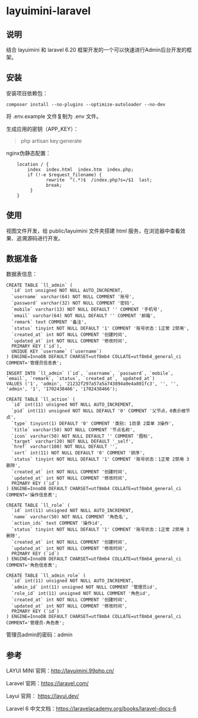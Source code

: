 # layuimini-laravel

## 说明

结合 layuimini 和 laravel 6.20 框架开发的一个可以快速进行Admin后台开发的框架。

## 安装

安装项目依赖包：
```
composer install --no-plugins --optimize-autoloader --no-dev
```

将 .env.example 文件复制为 .env 文件。

生成应用的密钥（APP_KEY）：
> php artisan key:generate

nginx伪静态配置：
```
    location / {
        index  index.html  index.htm  index.php;
        if (!-e $request_filename) {
               rewrite  ^(.*)$  /index.php?s=/$1  last;
               break;
         }
    }
```

## 使用

视图文件开发，给 public/layuimini 文件夹搭建 html 服务，在浏览器中查看效果、追溯源码进行开发。

## 数据准备

数据表信息：
```
CREATE TABLE `ll_admin` (
  `id` int unsigned NOT NULL AUTO_INCREMENT,
  `username` varchar(64) NOT NULL COMMENT '账号',
  `password` varchar(32) NOT NULL COMMENT '密码',
  `mobile` varchar(13) NOT NULL DEFAULT '' COMMENT '手机号',
  `email` varchar(64) NOT NULL DEFAULT '' COMMENT '邮箱',
  `remark` text COMMENT '备注',
  `status` tinyint NOT NULL DEFAULT '1' COMMENT '账号状态：1正常 2禁用',
  `created_at` int NOT NULL COMMENT '创建时间',
  `updated_at` int NOT NULL COMMENT '修改时间',
  PRIMARY KEY (`id`),
  UNIQUE KEY `username` (`username`)
) ENGINE=InnoDB DEFAULT CHARSET=utf8mb4 COLLATE=utf8mb4_general_ci COMMENT='管理员信息表';

INSERT INTO `ll_admin` (`id`, `username`, `password`, `mobile`, `email`, `remark`, `status`, `created_at`, `updated_at`) 
VALUES ('1', 'admin', '21232f297a57a5a743894a0e4a801fc3', '', '', 'admin', '1', '1702438466', '1702438466');

CREATE TABLE `ll_action` (
  `id` int(11) unsigned NOT NULL AUTO_INCREMENT,
  `pid` int(11) unsigned NOT NULL DEFAULT '0' COMMENT '父节点，0表示根节点',
  `type` tinyint(1) DEFAULT '0' COMMENT '类别: 1目录 2菜单 3操作',
  `title` varchar(50) NOT NULL COMMENT '节点名称',
  `icon` varchar(50) NOT NULL DEFAULT '' COMMENT '图标',
  `target` varchar(20) NOT NULL DEFAULT '_self',
  `href` varchar(100) NOT NULL DEFAULT '',
  `sort` int(11) NOT NULL DEFAULT '0' COMMENT '排序',
  `status` tinyint NOT NULL DEFAULT '1' COMMENT '账号状态：1正常 2禁用 3删除',
  `created_at` int NOT NULL COMMENT '创建时间',
  `updated_at` int NOT NULL COMMENT '修改时间',
  PRIMARY KEY (`id`)
) ENGINE=InnoDB DEFAULT CHARSET=utf8mb4 COLLATE=utf8mb4_general_ci COMMENT='操作信息表';

CREATE TABLE `ll_role` (
  `id` int(11) unsigned NOT NULL AUTO_INCREMENT,
  `name` varchar(50) NOT NULL COMMENT '角色名',
  `action_ids` text COMMENT '操作id',
  `status` tinyint NOT NULL DEFAULT '1' COMMENT '账号状态：1正常 2禁用 3删除',
  `created_at` int NOT NULL COMMENT '创建时间',
  `updated_at` int NOT NULL COMMENT '修改时间',
  PRIMARY KEY (`id`)
) ENGINE=InnoDB DEFAULT CHARSET=utf8mb4 COLLATE=utf8mb4_general_ci COMMENT='角色信息表';

CREATE TABLE `ll_admin_role` (
  `id` int(11) unsigned NOT NULL AUTO_INCREMENT,
  `admin_id` int(11) unsigned NOT NULL COMMENT '管理员id',
  `role_id` int(11) unsigned NOT NULL COMMENT '角色id',
  `created_at` int NOT NULL COMMENT '创建时间',
  `updated_at` int NOT NULL COMMENT '修改时间',
  PRIMARY KEY (`id`)
) ENGINE=InnoDB DEFAULT CHARSET=utf8mb4 COLLATE=utf8mb4_general_ci COMMENT='管理员-角色表';
```

管理员admin的密码：admin







## 参考

LAYUI MINI 官网：http://layuimini.99php.cn/

Laravel 官网：https://laravel.com/

Layui 官网： https://layui.dev/

Laravel 6 中文文档：https://laravelacademy.org/books/laravel-docs-6

